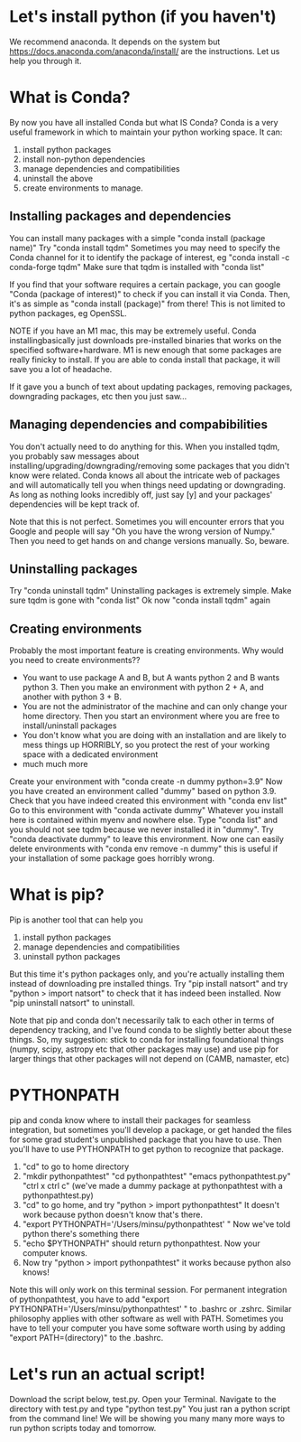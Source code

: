 # Let's install python (if you haven't)

We recommend anaconda. It depends on the system but https://docs.anaconda.com/anaconda/install/ are the instructions. Let us help you through it. 

# What is Conda?

By now you have all installed Conda but what IS Conda? Conda is a very useful framework in which to maintain your python working space. It can:
1. install python packages 
2. install non-python dependencies 
3. manage dependencies and compatibilities
4. uninstall the above
5. create environments to manage.

## Installing packages and dependencies

You can install many packages with a simple "conda install (package name)" Try "conda install tqdm" Sometimes you may need to specify the Conda channel for it to identify 
the package of interest, eg "conda install -c conda-forge tqdm" Make sure that tqdm is installed with "conda list" 

If you find that your software requires a certain package, you can google "Conda (package of interest)" to check if you can install it via Conda. Then, it's as simple as 
"conda install (package)" from there! This is not limited to python packages, eg OpenSSL. 

NOTE if you have an M1 mac, this may be extremely useful. Conda installingbasically just downloads pre-installed binaries that works on the specified software+hardware. M1 is new enough that
some packages are really finicky to install. If you are able to conda install that package, it will save you a lot of headache. 

If it gave you a bunch of text about updating packages, removing packages, downgrading packages, etc then you just saw...

## Managing dependencies and compabibilities

You don't actually need to do anything for this. When you installed tqdm, you probably saw messages about installing/upgrading/downgrading/removing some packages
that you didn't know were related. Conda knows all about the intricate web of packages and will automatically tell you when things need updating or downgrading. 
As long as nothing looks incredibly off, just say [y] and your packages' dependencies will be kept track of. 

Note that this is not perfect. Sometimes you will encounter errors that you Google and people will say "Oh you have the wrong version of Numpy." Then you need to get
hands on and change versions manually. So, beware. 

## Uninstalling packages

Try "conda uninstall tqdm" Uninstalling packages is extremely simple. Make sure tqdm is gone with "conda list" Ok now "conda install tqdm" again

## Creating environments 

Probably the most important feature is creating environments. Why would you need to create environments??
- You want to use package A and B, but A wants python 2 and B wants python 3. Then you make an environment with python 2 + A, and another with python 3 + B. 
- You are not the administrator of the machine and can only change your home directory. Then you start an environment where you are free to install/uninstall packages
- You don't know what you are doing with an installation and are likely to mess things up HORRIBLY, so you protect the rest of your working space with a dedicated environment
- much much more

Create your environment with "conda create -n dummy python=3.9" Now you have created an environment called "dummy" based on python 3.9. Check that you have indeed
created this environment with "conda env list" Go to this environment with "conda activate dummy" Whatever you install here is contained within myenv and nowhere else.
Type "conda list" and you should not see tqdm because we never installed it in "dummy". Try "conda deactivate dummy" to leave this environment. Now one can easily delete 
environments with "conda env remove -n dummy" this is useful if your installation of some package goes horribly wrong. 

# What is pip?
Pip is another tool that can help you 
1. install python packages 
2. manage dependencies and compatibilities
3. uninstall python packages

But this time it's python packages only, and you're actually installing them instead of downloading pre installed things. Try "pip install natsort" and try "python > 
import natsort" to check that it has indeed been installed. Now "pip uninstall natsort" to uninstall. 

Note that pip and conda don't necessarily talk to each other in terms of dependency tracking, and I've found conda to be slightly better about these things. So, my suggestion:
stick to conda for installing foundational things (numpy, scipy, astropy etc that other packages may use) and use pip for larger things that other packages will not depend on 
(CAMB, namaster, etc)


# PYTHONPATH

pip and conda know where to install their packages for seamless integration, but sometimes you'll develop a package, or get handed the files for some grad student's
unpublished package that you have to use. Then you'll have to use PYTHONPATH to get python to recognize that package. 

1. "cd" to go to home directory
2. "mkdir pythonpathtest" "cd pythonpathtest" "emacs pythonpathtest.py" "ctrl x ctrl c" (we've made a dummy package at pythonpathtest with a pythonpathtest.py)
3. "cd" to go home, and try "python > import pythonpathtest" It doesn't work because python doesn't know that's there. 
4. "export PYTHONPATH='/Users/minsu/pythonpathtest' " Now we've told python there's something there
5. "echo $PYTHONPATH" should return pythonpathtest. Now your computer knows. 
6. Now try "python > import pythonpathtest" it works because python also knows! 

Note this will only work on this terminal session. For permanent integration of pythonpathtest, you have to add "export PYTHONPATH='/Users/minsu/pythonpathtest' " to .bashrc or .zshrc. Similar philosophy applies with other software as well with PATH. Sometimes you have to tell your computer you have some software worth using by adding "export PATH=(directory)" to the .bashrc. 

# Let's run an actual script! 

Download the script below, test.py. Open your Terminal. Navigate to the directory with test.py and type "python test.py" You just ran a python script from the command line! We will be showing you many many more ways to run python scripts today and tomorrow. 

